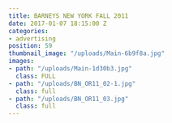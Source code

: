 ```yaml
---
title: BARNEYS NEW YORK FALL 2011
date: 2017-01-07 18:15:00 Z
categories:
- advertising
position: 59
thumbnail_image: "/uploads/Main-6b9f8a.jpg"
images:
- path: "/uploads/Main-1d30b3.jpg"
  class: FULL
- path: "/uploads/BN_OR11_02-1.jpg"
  class: full
- path: "/uploads/BN_OR11_03.jpg"
  class: full
---
```


